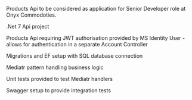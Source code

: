 Products Api to be considered as application for Senior Developer role at Onyx Commodoties. 

.Net 7 Api project

Products Api requiring JWT authorisation provided by MS Identity User - allows for authentication in a separate Account Controller

Migrations and EF setup with SQL database connection

Mediatr pattern handling business logic 

Unit tests provided to test Mediatr handlers

Swagger setup to provide integration tests
